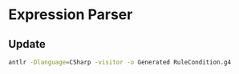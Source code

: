 # Expression Parser

## Update

```bash
antlr -Dlanguage=CSharp -visitor -o Generated RuleCondition.g4
```
